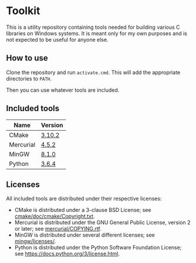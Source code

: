 # Toolkit

This is a utility repository containing tools needed for
building various C libraries on Windows systems. It is
meant only for my own purposes and is not expected to be
useful for anyone else.

## How to use

Clone the repository and run `activate.cmd`.
This will add the appropriate directories to `PATH`.

Then you can use whatever tools are included.

## Included tools

| Name      | Version     |
| ----------|-------------|
| CMake     | [3.10.2][1] |
| Mercurial | [4.5.2][2]  |
| MinGW     | [8.1.0][3]  |
| Python    | [3.6.4][4]  |

[1]: https://cmake.org/files/v3.10/cmake-3.10.2-win32-x86.zip
[2]: https://www.mercurial-scm.org/release/windows/mercurial-4.5.2-x86.msi
[3]: https://downloads.sourceforge.net/project/mingw-w64/Toolchains%20targetting%20Win64/Personal%20Builds/mingw-builds/8.1.0/threads-posix/seh/x86_64-8.1.0-release-posix-seh-rt_v6-rev0.7z
[4]: https://www.python.org/ftp/python/3.6.4/python-3.6.4-embed-win32.zip

## Licenses

All included tools are distributed under their respective licenses:

* CMake is distributed under a 3-clause BSD License; see [cmake/doc/cmake/Copyright.txt](cmake/doc/cmake/Copyright.txt).
* Mercurial is distributed under the GNU General Public License, version 2 or later; see [mercurial/COPYING.rtf](mercurial/COPYING.rtf).
* MinGW is distributed under several different licenses; see [mingw/licenses/](mingw/licenses/).
* Python is distributed under the Python Software Foundation License; see https://docs.python.org/3/license.html.

